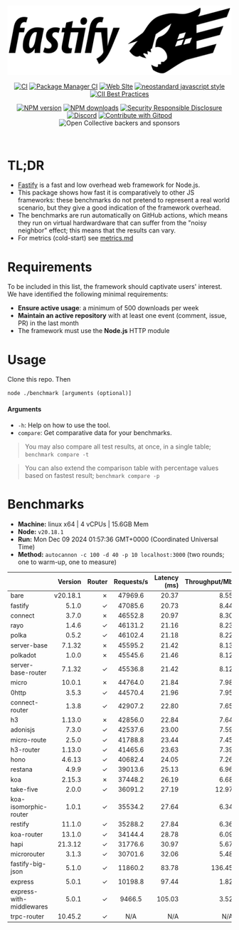 <div align="center"> <a href="https://fastify.dev/">
    <img
      src="https://github.com/fastify/graphics/raw/HEAD/fastify-landscape-outlined.svg"
      width="650"
      height="auto"
    />
  </a>
</div>

<div align="center">

[![CI](https://github.com/fastify/fastify/actions/workflows/ci.yml/badge.svg?branch=master)](https://github.com/fastify/fastify/actions/workflows/ci.yml)
[![Package Manager
CI](https://github.com/fastify/fastify/workflows/package-manager-ci/badge.svg?branch=master)](https://github.com/fastify/fastify/actions/workflows/package-manager-ci.yml)
[![Web
SIte](https://github.com/fastify/fastify/workflows/website/badge.svg?branch=master)](https://github.com/fastify/fastify/actions/workflows/website.yml)
[![neostandard javascript style](https://img.shields.io/badge/code_style-neostandard-brightgreen?style=flat)](https://github.com/neostandard/neostandard)
[![CII Best Practices](https://bestpractices.coreinfrastructure.org/projects/7585/badge)](https://bestpractices.coreinfrastructure.org/projects/7585)

</div>

<div align="center">

[![NPM
version](https://img.shields.io/npm/v/fastify.svg?style=flat)](https://www.npmjs.com/package/fastify)
[![NPM
downloads](https://img.shields.io/npm/dm/fastify.svg?style=flat)](https://www.npmjs.com/package/fastify)
[![Security Responsible
Disclosure](https://img.shields.io/badge/Security-Responsible%20Disclosure-yellow.svg)](https://github.com/fastify/fastify/blob/main/SECURITY.md)
[![Discord](https://img.shields.io/discord/725613461949906985)](https://discord.gg/fastify)
[![Contribute with Gitpod](https://img.shields.io/badge/Contribute%20with-Gitpod-908a85?logo=gitpod&color=blue)](https://gitpod.io/#https://github.com/fastify/fastify)
![Open Collective backers and sponsors](https://img.shields.io/opencollective/all/fastify)

</div>

<br />

# TL;DR

* [Fastify](https://github.com/fastify/fastify) is a fast and low overhead web framework for Node.js.
* This package shows how fast it is comparatively to other JS frameworks: these benchmarks do not pretend to represent a real world scenario, but they give a good indication of the framework overhead.
* The benchmarks are run automatically on GitHub actions, which means they run on virtual hardwardware that can suffer from the "noisy neighbor" effect; this means that the results can vary.
* For metrics (cold-start) see [metrics.md](./METRICS.md)

# Requirements

To be included in this list, the framework should captivate users' interest. We have identified the following minimal requirements:
- **Ensure active usage**: a minimum of 500 downloads per week
- **Maintain an active repository** with at least one event (comment, issue, PR) in the last month
- The framework must use the **Node.js** HTTP module

# Usage

Clone this repo. Then

```
node ./benchmark [arguments (optional)]
```

#### Arguments

* `-h`: Help on how to use the tool.
* `compare`: Get comparative data for your benchmarks.

> You may also compare all test results, at once, in a single table; `benchmark compare -t`

> You can also extend the comparison table with percentage values based on fastest result; `benchmark compare -p`
# Benchmarks

* __Machine:__ linux x64 | 4 vCPUs | 15.6GB Mem
* __Node:__ `v20.18.1`
* __Run:__ Mon Dec 09 2024 01:57:36 GMT+0000 (Coordinated Universal Time)
* __Method:__ `autocannon -c 100 -d 40 -p 10 localhost:3000` (two rounds; one to warm-up, one to measure)

|                          | Version  | Router | Requests/s | Latency (ms) | Throughput/Mb |
| :--                      | --:      | --:    | :-:        | --:          | --:           |
| bare                     | v20.18.1 | ✗      | 47969.6    | 20.37        | 8.55          |
| fastify                  | 5.1.0    | ✓      | 47085.6    | 20.73        | 8.44          |
| connect                  | 3.7.0    | ✗      | 46552.8    | 20.97        | 8.30          |
| rayo                     | 1.4.6    | ✓      | 46131.2    | 21.16        | 8.23          |
| polka                    | 0.5.2    | ✓      | 46102.4    | 21.18        | 8.22          |
| server-base              | 7.1.32   | ✗      | 45595.2    | 21.42        | 8.13          |
| polkadot                 | 1.0.0    | ✗      | 45545.6    | 21.46        | 8.12          |
| server-base-router       | 7.1.32   | ✓      | 45536.8    | 21.42        | 8.12          |
| micro                    | 10.0.1   | ✗      | 44764.0    | 21.84        | 7.98          |
| 0http                    | 3.5.3    | ✓      | 44570.4    | 21.96        | 7.95          |
| connect-router           | 1.3.8    | ✓      | 42907.2    | 22.80        | 7.65          |
| h3                       | 1.13.0   | ✗      | 42856.0    | 22.84        | 7.64          |
| adonisjs                 | 7.3.0    | ✓      | 42537.6    | 23.00        | 7.59          |
| micro-route              | 2.5.0    | ✓      | 41788.8    | 23.44        | 7.45          |
| h3-router                | 1.13.0   | ✓      | 41465.6    | 23.63        | 7.39          |
| hono                     | 4.6.13   | ✓      | 40682.4    | 24.05        | 7.26          |
| restana                  | 4.9.9    | ✓      | 39013.6    | 25.13        | 6.96          |
| koa                      | 2.15.3   | ✗      | 37448.2    | 26.19        | 6.68          |
| take-five                | 2.0.0    | ✓      | 36091.2    | 27.19        | 12.97         |
| koa-isomorphic-router    | 1.0.1    | ✓      | 35534.2    | 27.64        | 6.34          |
| restify                  | 11.1.0   | ✓      | 35288.2    | 27.84        | 6.36          |
| koa-router               | 13.1.0   | ✓      | 34144.4    | 28.78        | 6.09          |
| hapi                     | 21.3.12  | ✓      | 31776.6    | 30.97        | 5.67          |
| microrouter              | 3.1.3    | ✓      | 30701.6    | 32.06        | 5.48          |
| fastify-big-json         | 5.1.0    | ✓      | 11860.2    | 83.78        | 136.45        |
| express                  | 5.0.1    | ✓      | 10198.8    | 97.44        | 1.82          |
| express-with-middlewares | 5.0.1    | ✓      | 9466.5     | 105.03       | 3.52          |
| trpc-router              | 10.45.2  | ✓      | N/A        | N/A          | N/A           |

